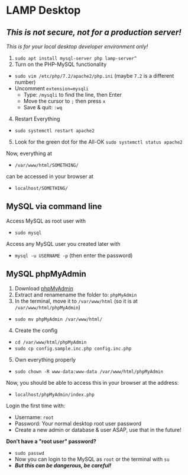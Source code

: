 # LAMP Desktop
## *This is not secure, not for a production server!*
*This is for your local desktop developer environment only!*

1. `sudo apt install mysql-server php lamp-server^`
2. Turn on the PHP-MySQL functionality
  - `sudo vim /etc/php/7.2/apache2/php.ini` (maybe `7.2` is a different number)
  - Uncomment `extension=mysqli`
    - Type: `/mysqli` to find the line, then Enter
    - Move the cursor to `;` then press `x`
    - Save & quit: `:wq`
4. Restart Everything
  - `sudo systemctl restart apache2`
5. Look for the green dot for the All-OK
  `sudo systemctl status apache2`

Now, everything at
- `/var/www/html/SOMETHING/`

can be accessed in your browser at
- `localhost/SOMETHING/`

## MySQL via command line

Access MySQL as root user with
- `sudo mysql`

Access any MySQL user you created later with
- `mysql -u USERNAME -p` (then enter the password)

## MySQL phpMyAdmin

1. Download [phpMyAdmin](https://www.phpmyadmin.net/downloads/)
2. Extract and renamename the folder to: `phpMyAdmin`
3. In the terminal, move it to `/var/www/html` (so it is at `/var/www/html/phpMyAdmin`)
  - `sudo mv phpMyAdmin /var/www/html/`
4. Create the config
  - `cd /var/www/html/phpMyAdmin`
  - `sudo cp config.sample.inc.php config.inc.php`

5. Own everything properly
  - `sudo chown -R www-data:www-data /var/www/html/phpMyAdmin`

Now, you should be able to access this in your browser at the address:
- `localhost/phpMyAdmin/index.php`

Login the first time with:
- Username: `root`
- Password: Your normal desktop root user password
- Create a new admin or database & user ASAP, use that in the future!

**Don't have a "root user" password?**
- `sudo passwd`
- Now you can login to the MySQL as `root` or the terminal with `su`
- ***But this can be dangerous, be careful!***
